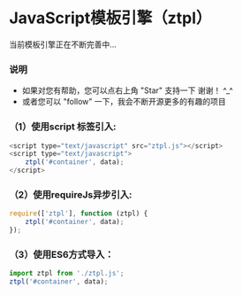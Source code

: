 # JavaScript模板引擎（ztpl）
当前模板引擎正在不断完善中...

### 说明 
- 如果对您有帮助，您可以点右上角 "Star" 支持一下 谢谢！ ^_^
- 或者您可以 "follow" 一下，我会不断开源更多的有趣的项目

### （1）使用script 标签引入:
``` javascript
<script type="text/javascript" src="ztpl.js"></script>
<script type="text/javascript">
	ztpl('#container', data);
</script>
```
### （2）使用requireJs异步引入:
``` javascript
require(['ztpl'], function (ztpl) {
	ztpl('#container', data);
});
```
### （3）使用ES6方式导入：
``` javascript
import ztpl from './ztpl.js';
ztpl('#container', data);
```
